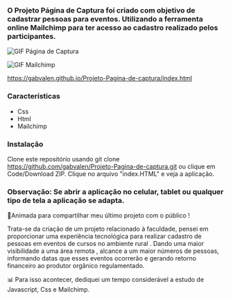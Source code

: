 ### O Projeto Página de Captura foi criado com objetivo de cadastrar pessoas para eventos. Utilizando a ferramenta online Mailchimp para ter acesso ao cadastro realizado pelos participantes.

![GIF Página de Captura](https://github.com/gabvalen/Projeto-Pagina-de-captura/blob/1e693f14b3b26e752ff8e375635f5a5246e8a4c6/GIF%20p%C3%A1gina%20de%20captura.gif?raw=true)

![GIF Mailchimp](https://github.com/gabvalen/Projeto-Pagina-de-captura/blob/1e693f14b3b26e752ff8e375635f5a5246e8a4c6/gifMailchimp.gif?raw=true)

https://gabvalen.github.io/Projeto-Pagina-de-captura/index.html

### Características

- Css
- Html
- Mailchimp 

### Instalação 

Clone este repositório usando git clone https://github.com/gabvalen/Projeto-Pagina-de-captura.git 
ou clique em Code/Download ZIP.
Clique no arquivo "index.HTML" e veja a aplicação.


### Observação: Se abrir a aplicação no celular, tablet ou qualquer tipo de tela a aplicação se adapta.
🚀Animada para compartilhar meu último projeto com o público !

Trata-se da criação de um projeto relacionado à faculdade, pensei em proporcionar uma experiência tecnológica para realizar cadastro de pessoas  em  eventos de cursos no ambiente rural . Dando uma maior visibilidade a uma área remota , alcance a um maior números de pessoas, informando datas que esses eventos ocorrerão e gerando retorno financeiro ao produtor orgânico regulamentado.

📊 Para isso acontecer, dediquei um tempo considerável a estudo de Javascript, Css e Mailchimp. 

